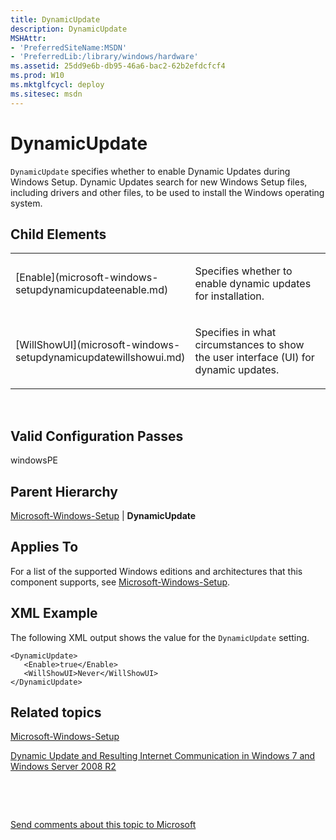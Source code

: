 ```yaml
---
title: DynamicUpdate
description: DynamicUpdate
MSHAttr:
- 'PreferredSiteName:MSDN'
- 'PreferredLib:/library/windows/hardware'
ms.assetid: 25dd9e6b-db95-46a6-bac2-62b2efdcfcf4
ms.prod: W10
ms.mktglfcycl: deploy
ms.sitesec: msdn
---
```


# DynamicUpdate


`DynamicUpdate` specifies whether to enable Dynamic Updates during Windows Setup. Dynamic Updates search for new Windows Setup files, including drivers and other files, to be used to install the Windows operating system.

## Child Elements


<table>
<colgroup>
<col width="50%" />
<col width="50%" />
</colgroup>
<tbody>
<tr class="odd">
<td><p>[Enable](microsoft-windows-setupdynamicupdateenable.md)</p></td>
<td><p>Specifies whether to enable dynamic updates for installation.</p></td>
</tr>
<tr class="even">
<td><p>[WillShowUI](microsoft-windows-setupdynamicupdatewillshowui.md)</p></td>
<td><p>Specifies in what circumstances to show the user interface (UI) for dynamic updates.</p></td>
</tr>
</tbody>
</table>

 

## Valid Configuration Passes


windowsPE

## Parent Hierarchy


[Microsoft-Windows-Setup](microsoft-windows-setup.md) | **DynamicUpdate**

## Applies To


For a list of the supported Windows editions and architectures that this component supports, see [Microsoft-Windows-Setup](microsoft-windows-setup.md).

## XML Example


The following XML output shows the value for the `DynamicUpdate` setting.

``` syntax
<DynamicUpdate>
   <Enable>true</Enable>
   <WillShowUI>Never</WillShowUI>
</DynamicUpdate>
```

## Related topics


[Microsoft-Windows-Setup](microsoft-windows-setup.md)

[Dynamic Update and Resulting Internet Communication in Windows 7 and Windows Server 2008 R2](http://go.microsoft.com/fwlink/?LinkId=189355)

 

 

[Send comments about this topic to Microsoft](mailto:wsddocfb@microsoft.com?subject=Documentation%20feedback%20%5Bp_unattend\p_unattend%5D:%20DynamicUpdate%20%20RELEASE:%20%2810/3/2016%29&body=%0A%0APRIVACY%20STATEMENT%0A%0AWe%20use%20your%20feedback%20to%20improve%20the%20documentation.%20We%20don't%20use%20your%20email%20address%20for%20any%20other%20purpose,%20and%20we'll%20remove%20your%20email%20address%20from%20our%20system%20after%20the%20issue%20that%20you're%20reporting%20is%20fixed.%20While%20we're%20working%20to%20fix%20this%20issue,%20we%20might%20send%20you%20an%20email%20message%20to%20ask%20for%20more%20info.%20Later,%20we%20might%20also%20send%20you%20an%20email%20message%20to%20let%20you%20know%20that%20we've%20addressed%20your%20feedback.%0A%0AFor%20more%20info%20about%20Microsoft's%20privacy%20policy,%20see%20http://privacy.microsoft.com/default.aspx. "Send comments about this topic to Microsoft")





